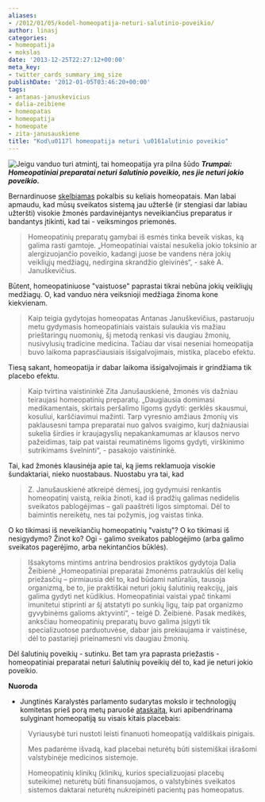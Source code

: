 ```yaml
---
aliases:
- /2012/01/05/kodel-homeopatija-neturi-salutinio-poveikio/
author: linasj
categories:
- homeopatija
- mokslas
date: '2013-12-25T22:27:12+00:00'
meta_key:
- twitter_cards_summary_img_size
publishDate: '2012-01-05T03:46:20+00:00'
tags:
- antanas-januskevicius
- dalia-zeibiene
- homeopatas
- homeopatija
- homeopate
- zita-janusauskiene
title: "Kod\u0117l homeopatija neturi \u0161alutinio poveikio"
---
```

![Jeigu vanduo turi atmintį, tai homeopatija yra pilna šūdo](http://farm8.staticflickr.com/7408/11554439956_d81a724ffc_o.jpg)
***Trumpai: Homeopatiniai preparatai neturi šalutinio poveikio, nes jie neturi jokio poveikio.***

Bernardinuose [skelbiamas](http://www.bernardinai.lt/straipsnis/2012-01-03-homeopatija-salutiniu-reakciju-nesukeliantis-gydymo-budas/74765) pokalbis su keliais homeopatais. Man labai apmaudu, kad mūsų sveikatos sistemą jau užteršė (ir stengiasi dar labiau užteršti) visokie žmonės pardavinėjantys neveikiančius preparatus ir bandantys įtikinti, kad tai - veiksmingos priemonės.

> Homeopatinių preparatų gamybai iš esmės tinka beveik viskas, ką galima rasti gamtoje. „Homeopatiniai vaistai nesukelia jokio toksinio ar alergizuojančio poveikio, kadangi juose be vandens nėra jokių veikliųjų medžiagų, nedirgina skrandžio gleivinės“, - sakė A. Januškevičius.


Būtent, homeopatiniuose "vaistuose" paprastai tikrai nebūna jokių veikliųjų medžiagų. O, kad vanduo nėra veiksnioji medžiaga žinoma kone kiekvienam.

> Kaip teigia gydytojas homeopatas Antanas Januškevičius, pastaruoju metu gydymasis homeopatiniais vaistais sulaukia vis mažiau prieštaringų nuomonių, šį metodą renkasi vis daugiau žmonių, nusivylusių tradicine medicina. Tačiau dar visai neseniai homeopatija buvo laikoma paprasčiausiais išsigalvojimais, mistika, placebo efektu.


Tiesą sakant, homeopatija ir dabar laikoma išsigalvojimais ir grindžiama tik placebo efektu.

> Kaip tvirtina vaistininkė Zita Janušauskienė, žmonės vis dažniau teiraujasi homeopatinių preparatų. „Daugiausia domimasi medikamentais, skirtais peršalimo ligoms gydyti: gerklės skausmui, kosuliui, karščiavimui mažinti. Tarp vyresnio amžiaus žmonių vis paklausesni tampa preparatai nuo galvos svaigimo, kurį dažniausiai sukelia širdies ir kraujagyslių nepakankamumas ar klausos nervo pažeidimas, taip pat vaistai reumatinėms ligoms gydyti, virškinimo sutrikimams švelninti“, - pasakojo vaistininkė.


Tai, kad žmonės klausinėja apie tai, ką jiems reklamuoja visokie šundaktariai, nieko nuostabaus. Nuostabu yra tai, kad

> Z. Janušauskienė atkreipė dėmesį, jog gydymuisi renkantis homeopatinį vaistą, reikia žinoti, kad iš pradžių galimas nedidelis sveikatos pablogėjimas – gali paaštrėti ligos simptomai. Dėl to baimintis nereikėtų, nes tai požymis, jog vaistas tinka.


O ko tikimasi iš neveikiančių homeopatinių "vaistų"? O ko tikimasi iš nesigydymo? Žinot ko? Ogi - galimo sveikatos pablogėjimo (arba galimo sveikatos pagerėjimo, arba nekintančios būklės).

> Išsakytoms mintims antrina bendrosios praktikos gydytoja Dalia Žeibienė „Homeopatiniai preparatai žmonėms patrauklūs dėl kelių priežasčių – pirmiausia dėl to, kad būdami natūralūs, tausoja organizmą, be to, jie praktiškai neturi jokių šalutinių reakcijų, jais galima gydyti net kūdikius. Homeopatiniai vaistai ypač tinkami imunitetui stiprinti ar šį atstatyti po sunkių ligų, taip pat organizmo gyvybinėms galioms aktyvinti“, - teigė D. Žeibienė. Pasak medikės, anksčiau homeopatinių preparatų buvo galima įsigyti tik specializuotose parduotuvėse, dabar jais prekiaujama ir vaistinėse, dėl to pastarieji prieinamesni vis daugiau žmonių.


Dėl šalutinių poveikių - sutinku. Bet tam yra paprasta priežastis - homeopatiniai preparatai neturi šalutinių poveikių dėl to, kad jie neturi jokio poveikio.

**Nuoroda**
* Jungtinės Karalystės parlamento sudarytas mokslo ir technologijų komitetas prieš porą metų paruošė [ataskaitą](http://www.publications.parliament.uk/pa/cm200910/cmselect/cmsctech/45/45.pdf), kuri apibendrinama sulyginant homeopatiją su visais kitais placebais:



> Vyriausybė turi nustoti leisti finanuoti homeopatiją valdiškais pinigais.
> 
> Mes padarėme išvadą, kad placebai neturėtų būti sistemiškai išrašomi valstybinėje medicinos sistemoje.
> 
> Homeopatinių klinikų (klinikų, kurios specializuojasi placebų suteikime) neturėtų būti finansuojamos, o valstybinės sveikatos sistemos daktarai neturėtų nukreipinėti pacientų pas homeopatus.


